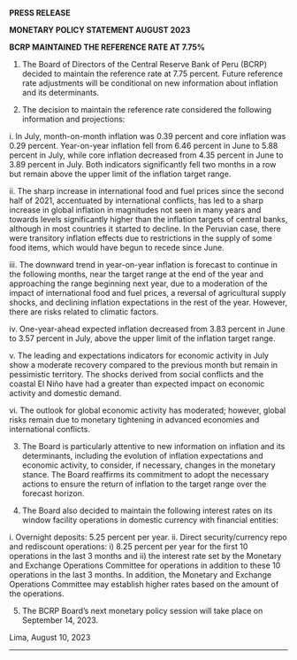 **PRESS RELEASE**

**MONETARY POLICY STATEMENT AUGUST 2023**

**BCRP MAINTAINED THE REFERENCE RATE AT 7.75%**

1. The Board of Directors of the Central Reserve Bank of Peru (BCRP) decided to maintain the
reference rate at 7.75 percent. Future reference rate adjustments will be conditional on new
information about inflation and its determinants.

2. The decision to maintain the reference rate considered the following information and
projections:

i. In July, month-on-month inflation was 0.39 percent and core inflation was 0.29 percent.
Year-on-year inflation fell from 6.46 percent in June to 5.88 percent in July, while core
inflation decreased from 4.35 percent in June to 3.89 percent in July. Both indicators
significantly fell two months in a row but remain above the upper limit of the inflation
target range.

ii. The sharp increase in international food and fuel prices since the second half of 2021,
accentuated by international conflicts, has led to a sharp increase in global inflation in
magnitudes not seen in many years and towards levels significantly higher than the
inflation targets of central banks, although in most countries it started to decline. In the
Peruvian case, there were transitory inflation effects due to restrictions in the supply of
some food items, which would have begun to recede since June.

iii. The downward trend in year-on-year inflation is forecast to continue in the following
months, near the target range at the end of the year and approaching the range
beginning next year, due to a moderation of the impact of international food and fuel
prices, a reversal of agricultural supply shocks, and declining inflation expectations in
the rest of the year. However, there are risks related to climatic factors.

iv. One-year-ahead expected inflation decreased from 3.83 percent in June to 3.57 percent
in July, above the upper limit of the inflation target range.

v. The leading and expectations indicators for economic activity in July show a moderate
recovery compared to the previous month but remain in pessimistic territory. The shocks
derived from social conflicts and the coastal El Niño have had a greater than expected
impact on economic activity and domestic demand.

vi. The outlook for global economic activity has moderated; however, global risks remain
due to monetary tightening in advanced economies and international conflicts.

3. The Board is particularly attentive to new information on inflation and its determinants,
including the evolution of inflation expectations and economic activity, to consider, if
necessary, changes in the monetary stance. The Board reaffirms its commitment to adopt the
necessary actions to ensure the return of inflation to the target range over the forecast horizon.

4. The Board also decided to maintain the following interest rates on its window facility operations
in domestic currency with financial entities:

i. Overnight deposits: 5.25 percent per year.
ii. Direct security/currency repo and rediscount operations: i) 8.25 percent per year for the first
10 operations in the last 3 months and ii) the interest rate set by the Monetary and Exchange
Operations Committee for operations in addition to these 10 operations in the last 3 months.
In addition, the Monetary and Exchange Operations Committee may establish higher rates
based on the amount of the operations.

5. The BCRP Board’s next monetary policy session will take place on September 14, 2023.

Lima, August 10, 2023


-----

